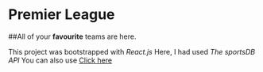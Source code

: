 
# Premier League
##All of your **favourite** teams are here.


This project was bootstrapped with *React.js*
Here, I had  used _The sportsDB API_
You can also use [Click here](https://www.thesportsdb.com/api.php)

